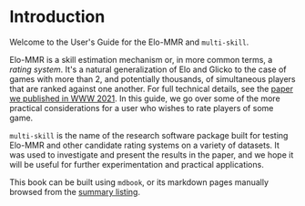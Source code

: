 # Introduction

Welcome to the User's Guide for the Elo-MMR and `multi-skill`.

Elo-MMR is a skill estimation mechanism or, in more common terms, a *rating system*. It's a natural generalization of Elo and Glicko to the case of games with more than 2, and potentially thousands, of simultaneous players that are ranked against one another. For full technical details, see the [paper we published in WWW 2021](https://arxiv.org/abs/2101.00400). In this guide, we go over some of the more practical considerations for a user who wishes to rate players of some game.

`multi-skill` is the name of the research software package built for testing Elo-MMR and other candidate rating systems on a variety of datasets. It was used to investigate and present the results in the paper, and we hope it will be useful for further experimentation and practical applications.

This book can be built using `mdbook`, or its markdown pages manually browsed from the [summary listing](SUMMARY.md).